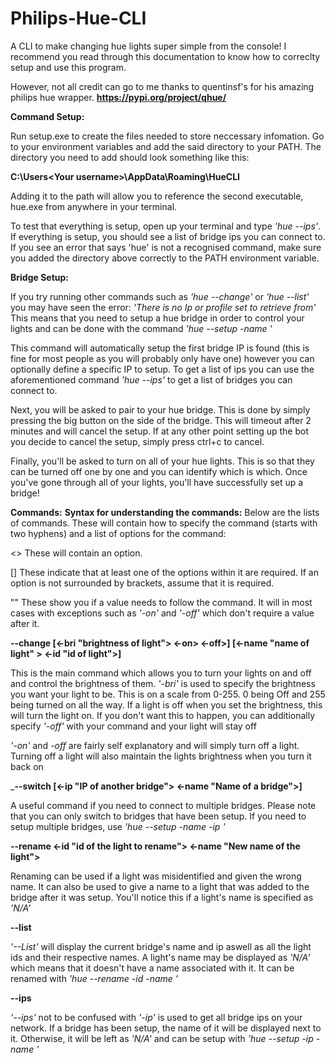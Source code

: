 # Philips-Hue-CLI

A CLI to make changing hue lights super simple from the console! 
I recommend you read through this documentation to know how to correclty setup and use this program. 

However, not all credit can go to me thanks to quentinsf's for his amazing philips hue wrapper.
__https://pypi.org/project/qhue/__

__Command Setup:__

  Run setup.exe to create the files needed to store neccessary infomation.
  Go to your environment variables and add the said directory to your PATH. The directory you need to add should look something like this:

  __C:\Users\<Your username>\AppData\Roaming\HueCLI__

  Adding it to the path will allow you to reference the second executable, hue.exe from anywhere in your terminal.

  To test that everything is setup, open up your terminal and type *'hue --ips'*. If everything is setup, you should see a list of bridge ips you can connect to. If you see an error that says 'hue' is not a recognised command, make sure you added the directory above correctly to the PATH environment variable.

  __Bridge Setup:__

  If you try running other commands such as *'hue --change'* or *'hue --list'* you may have seen the error: *'There is no Ip or profile set to retrieve from'*
  This means that you need to setup a hue bridge in order to control your lights and can be done with the command *'hue --setup -name <a name to give your bridge>'*
  
  This command will automatically setup the first bridge IP is found (this is fine for most people as you will probably only have one) however you can optionally define a specific IP to setup. To get a list of ips you can use the aforementioned command *'hue --ips'* to get a list of bridges you can connect to.

  Next, you will be asked to pair to your hue bridge. This is done by simply pressing the big button on the side of the bridge. This will timeout after 2 minutes and will cancel the setup. If at any other point setting up the bot you decide to cancel the setup, simply press ctrl+c to cancel.

  Finally, you'll be asked to turn on all of your hue lights. This is so that they can be turned off one by one and you can identify which is which. Once you've gone through all of your lights, you'll have successfully set up a bridge!

__Commands:__
  __Syntax for understanding the commands:__
  Below are the lists of commands. These will contain how to specify the command (starts with two hyphens) and a list of options for the command:
  
  <>    These will contain an option.
  
  \[]   These indicate that at least one of the options within it are required. If an option is not surrounded by brackets, assume that it is required.
  
  ""    These show you if a value needs to follow the command. It will in most cases with exceptions such as *'-on'* and *'-off'*  which don't require a value after it.
  
  __--change \[<-bri "brightness of light"> <-on> <-off>] \[<-name "name of light" > <-id "id of light">]__
  
  This is the main command which allows you to turn your lights on and off and control the brightness of them.
  *'-bri'* is used to specify the brightness you want your light to be. This is on a scale from 0-255. 0 being Off and 255 being turned on all the way. If a light is off when you set the brightness, this will turn the light on. If you don't want this to happen, you can additionally specify *'-off'* with your command and your light will stay off
  
  *'-on'* and *-off* are fairly self explanatory and will simply turn off a light. Turning off a light will also maintain the lights brightness when you turn it back on
  
  ___--switch \[<-ip "IP of another bridge"> <-name "Name of a bridge">]__
  
  A useful command if you need to connect to multiple bridges. Please note that you can only switch to bridges that have been setup. If you need to setup multiple bridges, use *'hue --setup -name <name of another bridge> -ip <specific ip to setup>'*
  
  __--rename <-id "id of the light to rename"> <-name "New name of the light">__
  
  Renaming can be used if a light was misidentified and given the wrong name. It can also be used to give a name to a light that was added to the bridge after it was setup. You'll notice this if a light's name is specified as *'N/A'*
  
  __--list__
  
  *'--List'* will display the current bridge's name and ip aswell as all the light ids and their respective names. A light's name may be displayed as *'N/A'* which means that it doesn't have a name associated with it. It can be renamed with *'hue --rename -id <id of the light you want to rename> -name <name you want to give this light>'*
  
  __--ips__
  
  *'--ips'* not to be confused with *'-ip'* is used to get all bridge ips on your network. If a bridge has been setup, the name of it will be displayed next to it. Otherwise, it will be left as *'N/A'* and can be setup with *'hue --setup -ip <bridge ip you want to setup> -name <name of the bridge you want to setup>'*
